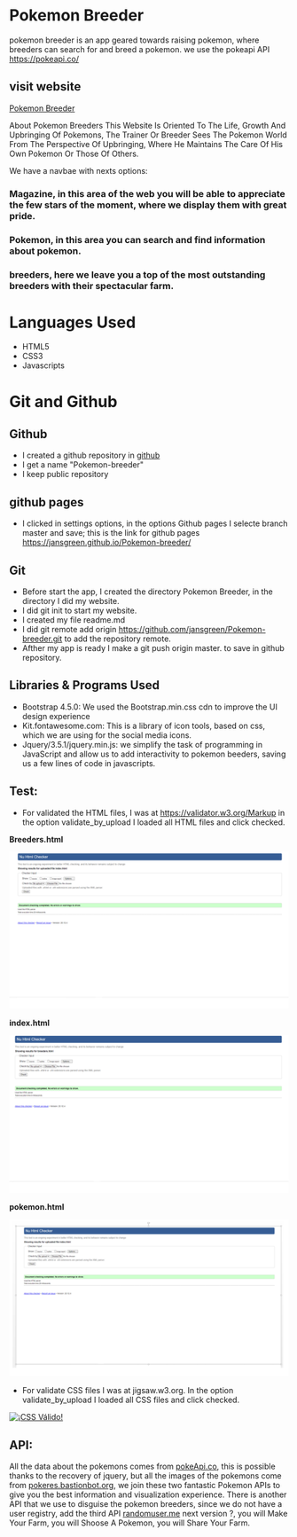 # Pokemon Breeder

pokemon breeder is an app geared towards raising pokemon, where breeders can search for and breed a pokemon. we use the pokeapi API https://pokeapi.co/

## visit website
[Pokemon Breeder](https://jansgreen.github.io/Pokemon-breeder/)

About Pokemon Breeders
This Website Is Oriented To The Life, Growth And Upbringing Of Pokemons, The Trainer Or Breeder Sees The Pokemon World From The Perspective Of Upbringing, Where He Maintains The Care Of His Own Pokemon Or Those Of Others.

We have a navbae with nexts options:
### Magazine, in this area of ​​the web you will be able to appreciate the few stars of the moment, where we display them with great pride.

### Pokemon, in this area you can search and find information about pokemon.

### breeders, here we leave you a top of the most outstanding breeders with their spectacular farm.

# Languages Used 

 * HTML5
 * CSS3
 * Javascripts

# Git and Github
  ## Github
  * I created a github repository in [github](https://github.com/)
  * I get a name "Pokemon-breeder"
  * I keep public repository
  
  ## github pages
  * I clicked in settings options, in the options Github pages I selecte branch master and save; this is the link for github pages https://jansgreen.github.io/Pokemon-breeder/ 

  ## Git

  * Before start the app, I created the directory Pokemon Breeder, in the directory I did my website.
  * I did git init to start my website.
  * I created my file readme.md
  * I did git remote add origin https://github.com/jansgreen/Pokemon-breeder.git to add the repository remote.
  * Afther my app is ready I make a git push origin master. to save in github repository.


## Libraries & Programs Used

 * Bootstrap 4.5.0: We used the Bootstrap.min.css cdn to improve the UI design experience
 * Kit.fontawesome.com: This is a library of icon tools, based on css, which we are using for the social media icons.
 * Jquery/3.5.1/jquery.min.js: we simplify the task of programming in JavaScript and allow us to add interactivity to pokemon beeders, saving us a few lines of code in javascripts.

## Test:
 * For validated the HTML files, I was at https://validator.w3.org/Markup in the option validate_by_upload I loaded all HTML files and click checked.
 
 **Breeders.html**

 ![ScreenShot](readmeImag/html1.PNG)

 **index.html**

 ![ScreenShot](readmeImag/html2.PNG)

  **pokemon.html**

 ![ScreenShot](readmeImag/html3.PNG)

 * For validate CSS files I was at jigsaw.w3.org. In the option validate_by_upload I loaded all CSS files and click checked.
 <a href="http://jigsaw.w3.org/css-validator/check/referer">
    <img style="border:0;width:88px;height:31px"
        src="http://jigsaw.w3.org/css-validator/images/vcss-blue"
        alt="¡CSS Válido!" />
  </a>

## API:
  All the data about the pokemons comes from [pokeApi.co](https://pokeapi.co), this is possible thanks to the recovery of jquery, but all the images of the pokemons come from [pokeres.bastionbot.org](https://pokeres.bastionbot.org/), we join these two fantastic Pokemon APIs to give you the best information and visualization experience.
  There is another API that we use to disguise the pokemon breeders, since we do not have a user registry, add the third API [randomuser.me](https://randomuser.me)
next version ?, you will Make Your Farm, you will Shoose A Pokemon, you will Share Your Farm.
